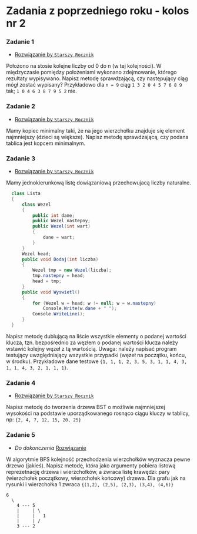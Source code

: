 # Zadania z poprzedniego roku - **kolos nr 2**

### Zadanie 1
- [Rozwiązanie by `Starszy Rocznik`](Kolos2_2017_zadanie1/Program.cs)

Położono na stosie kolejne liczby od 0 do n (w tej kolejności). W międzyczasie pomiędzy położeniami wykonano zdejmowanie, którego rezultaty wypisywano. Napisz metodę sprawdzającą, czy następujący ciąg mógł zostać wypisany? Przykładowo dla `n = 9` ciąg `1 3 2 0 4 5 7 6 8 9` tak; `1 0 4 6 3 8 7 9 5 2` nie.

### Zadanie 2
- [Rozwiązanie by `Starszy Rocznik`](Kolos2_2017_zadanie2/Program.cs)

Mamy kopiec minimalny taki, że na jego wierzchołku znajduje się element najmniejszy (dzieci są większe). Napisz metodę sprawdzającą, czy podana tablica jest kopcem minimalnym.

### Zadanie 3
- [Rozwiązanie by `Starszy Rocznik`](Kolos2_2017_zadanie3/Program.cs)

Mamy jednokierunkową listę dowiązaniową przechowujacą liczby naturalne.
```csharp
  class Lista
  {
      class Wezel
      {
          public int dane;
          public Wezel nastepny;
          public Wezel(int wart)
          {
              dane = wart;
          }
      }
      Wezel head;
      public void Dodaj(int liczba)
      {
          Wezel tmp = new Wezel(liczba);
          tmp.nastepny = head;
          head = tmp;
      }
      public void Wyswietl()
      {
          for (Wezel w = head; w != null; w = w.nastepny)
              Console.Write(w.dane + " ");
          Console.WriteLine();
      }
  }
```
Napisz metodę dublującą na liście wszystkie elementy o podanej wartości klucza, tzn. bezpośrednio za węzłem o podanej wartości klucza należy wstawić kolejny węzeł z tą wartością. Uwaga: należy napisać program testujący uwzględniający wszystkie przypadki (węzeł na początku, końcu, w środku). Przykładowe dane testowe `{1, 1, 1, 2, 3, 5, 3, 1, 1, 4, 3, 1, 1, 4, 3, 2, 1, 1, 1}`.

### Zadanie 4
- [Rozwiązanie by `Starszy Rocznik`](Kolos2_2017_zadanie4/Program.cs)

Napisz metodę do tworzenia drzewa BST o możliwie najmniejszej wysokości na podstawie uporządkowanego rosnąco ciągu kluczy w tablicy, np: `{2, 4, 7, 12, 15, 20, 25}`

### Zadanie 5
- *Do dokonczenia* [Rozwiązanie](Kolos2_2017_zadanie5/Program.cs)

W algorytmie BFS kolejność przechodzenia wierzchołków wyznacza pewne drzewo (jakieś). Napisz metodę, która jako argumenty pobiera listową reprezetnację drzewa i wierzchołków, a zwraca listę krawędzi: pary (wierzchołek początkowy, wierzchołek końcowy) drzewa.
Dla grafu jak na rysunki i wierzchołka 1 zwraca `{(1,2), (2,5), (2,3), (3,4), (4,6)}`
```
6
  \
    4 --- 5 
    |     | \
    |     |   1
    |     | /
    3 --- 2
```
